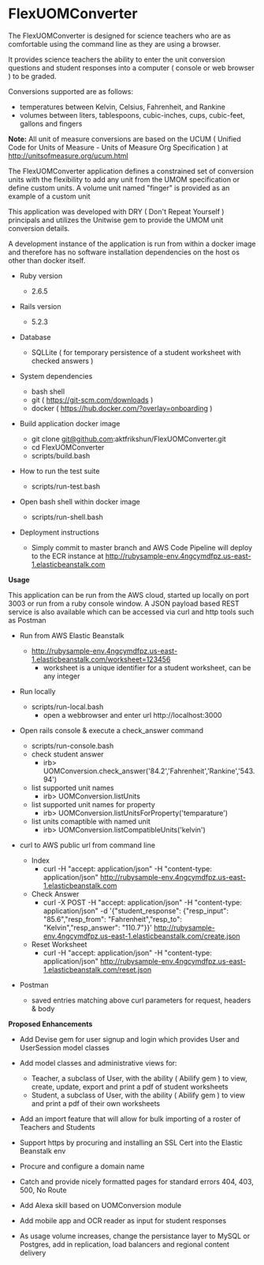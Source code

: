 # FlexUOMConverter

The FlexUOMConverter is designed for science teachers who are as comfortable using the command line as they are using a browser.

It provides science teachers the ability to enter the unit conversion questions and student responses into a computer ( console or web browser ) to be graded.

Conversions supported are as follows:
* temperatures between Kelvin, Celsius, Fahrenheit, and Rankine
* volumes between liters, tablespoons, cubic-inches, cups, cubic-feet, gallons and fingers

__Note:__ All unit of measure conversions are based on the UCUM ( Unified Code for Units of Measure - Units of Measure Org Specification ) at http://unitsofmeasure.org/ucum.html

The FlexUOMConverter application defines a constrained set of conversion units with the flexibility to add any unit from the UMOM specification or define custom units.  A volume unit named "finger" is provided as an example of a custom unit

This application was developed with DRY ( Don't Repeat Yourself ) principals and utilizes the Unitwise gem to provide the UMOM unit conversion details.

A development instance of the application is run from within a docker image and therefore has no software installation dependencies on the host os other than docker itself.

* Ruby version
  * 2.6.5

* Rails version
  * 5.2.3

* Database
  * SQLLite ( for temporary persistence of a student worksheet with checked answers )

* System dependencies
  * bash shell
  * git ( https://git-scm.com/downloads )
  * docker ( https://hub.docker.com/?overlay=onboarding )

* Build application docker image
  * git clone git@github.com:aktfrikshun/FlexUOMConverter.git
  * cd FlexUOMConverter
  * scripts/build.bash

* How to run the test suite
  * scripts/run-test.bash

* Open bash shell within docker image
  * scripts/run-shell.bash

* Deployment instructions
  * Simply commit to master branch and AWS Code Pipeline will deploy to the ECR instance at http://rubysample-env.4ngcymdfpz.us-east-1.elasticbeanstalk.com

__Usage__

This application can be run from the AWS cloud, started up locally on port 3003 or run from a ruby console window.   A JSON payload based REST service is also available which can be accessed via curl and http tools such as Postman

* Run from AWS Elastic Beanstalk
  * http://rubysample-env.4ngcymdfpz.us-east-1.elasticbeanstalk.com/worksheet=123456
    * worksheet is a unique identifier for a student worksheet, can be any integer

* Run locally
  * scripts/run-local.bash
    * open a webbrowser and enter url http://localhost:3000

* Open rails console & execute a check_answer command
  * scripts/run-console.bash
  * check student answer
    * irb> UOMConversion.check_answer('84.2','Fahrenheit','Rankine','543.94')
  * list supported unit names
    * irb> UOMConversion.listUnits
  * list supported unit names for property
    * irb> UOMConversion.listUnitsForProperty('temparature')
  * list units comaptible with named unit
    * irb> UOMConversion.listCompatibleUnits('kelvin')

* curl to AWS public url from command line
  * Index
    * curl -H "accept: application/json" -H "content-type: application/json" http://rubysample-env.4ngcymdfpz.us-east-1.elasticbeanstalk.com
  * Check Answer
    * curl -X POST -H "accept: application/json"  -H "content-type: application/json"   -d '{"student_response": {"resp_input": "85.6","resp_from": "Fahrenheit","resp_to": "Kelvin","resp_answer": "110.7"}}' http://rubysample-env.4ngcymdfpz.us-east-1.elasticbeanstalk.com/create.json
  * Reset Worksheet
    * curl -H "accept: application/json"  -H "content-type: application/json"   http://rubysample-env.4ngcymdfpz.us-east-1.elasticbeanstalk.com/reset.json

* Postman
  * saved entries matching above curl parameters for request, headers & body

__Proposed Enhancements__

* Add Devise gem for user signup and login which provides User and UserSession model classes

* Add model classes and administrative views for:
  * Teacher, a subclass of User, with the ability ( Abilify gem ) to view, create, update, export and print a pdf of student worksheets
  * Student, a subclass of User, with the ability ( Abilify gem ) to view and print a pdf of their own worksheets

* Add an import feature that will allow for bulk importing of a roster of Teachers and Students

* Support https by procuring and installing an SSL Cert into the Elastic Beanstalk env

* Procure and configure a domain name

* Catch and provide nicely formatted pages for standard errors 404, 403, 500, No Route

* Add Alexa skill based on UOMConversion module

* Add mobile app and OCR reader as input for student responses

* As usage volume increases, change the persistance layer to MySQL or Postgres, add in replication, load balancers and regional content delivery

